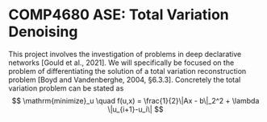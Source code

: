 
# COMP4680 ASE: Total Variation Denoising
This project involves the investigation of problems in deep declarative networks [Gould et al., 2021]. 
We will specifically be focused on the problem of differentiating the solution of a total variation reconstruction problem [Boyd and Vandenberghe, 2004, §6.3.3]. 
Concretely the total variation problem can be stated as
$$
\mathrm{minimize}_u \quad f(u,x) =  \frac{1}{2}\|Ax - b\|_2^2 + \lambda \|u_{i+1}-u_i\|
$$